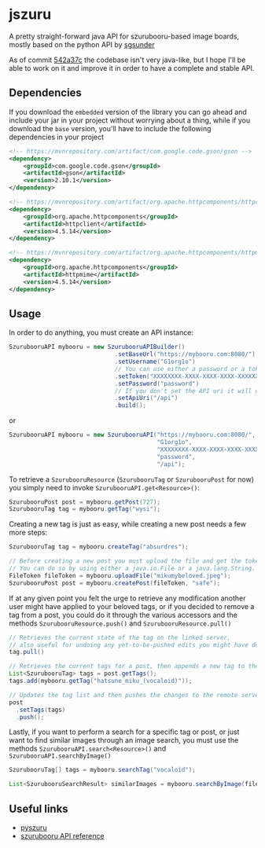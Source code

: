 # jszuru

A pretty straight-forward java API for szurubooru-based image boards, mostly based on the python API by [sgsunder](https://github.com/sgsunder)

As of commit [542a37c](https://github.com/G1org1owo/jszuru/commit/542a37c32ef5b83c08de009f361489ffa9458147) the codebase isn't very java-like, but I hope I'll be able to work on it and improve it in order to have a complete and stable API.

## Dependencies
If you download the `embedded` version of the library you can go ahead and include your jar in your project without worrying about a thing, while if you download the `base` version, you'll have to include the following dependencies in your project

```xml
<!-- https://mvnrepository.com/artifact/com.google.code.gson/gson -->
<dependency>
    <groupId>com.google.code.gson</groupId>
    <artifactId>gson</artifactId>
    <version>2.10.1</version>
</dependency>

<!-- https://mvnrepository.com/artifact/org.apache.httpcomponents/httpclient -->
<dependency>
    <groupId>org.apache.httpcomponents</groupId>
    <artifactId>httpclient</artifactId>
    <version>4.5.14</version>
</dependency>

<!-- https://mvnrepository.com/artifact/org.apache.httpcomponents/httpmime -->
<dependency>
    <groupId>org.apache.httpcomponents</groupId>
    <artifactId>httpmime</artifactId>
    <version>4.5.14</version>
</dependency>
```

## Usage
In order to do anything, you must create an API instance:
```java
SzurubooruAPI mybooru = new SzurubooruAPIBuilder()
                              .setBaseUrl("https://mybooru.com:8080/")
                              .setUsername("G1org1o")
                              // You can use either a password or a token, if both are present the token will be used
                              .setToken("XXXXXXXX-XXXX-XXXX-XXXX-XXXXXXXXXXXX")
                              .setPassword("password")
                              // If you don't set the API uri it will default to '/api'
                              .setApiUri("/api")
                              .build();
```
or

```java
SzurubooruAPI mybooru = new SzurubooruAPI("https://mybooru.com:8080/",
                                          "G1org1o",
                                          "XXXXXXXX-XXXX-XXXX-XXXX-XXXXXXXXXXXX",
                                          "password",
                                          "/api");
```

To retrieve a `SzurubooruResource` (`SzurubooruTag` or `SzurubooruPost` for now) you simply need to invoke `SzurubooruAPI.get<Resource>()`:
```java
SzurubooruPost post = mybooru.getPost(727);
SzurubooruTag tag = mybooru.getTag("wysi");
```
Creating a new tag is just as easy, while creating a new post needs a few more steps:
```java
SzurubooruTag tag = mybooru.createTag("absurdres");

// Before creating a new post you must upload the file and get the token.
// You can do so by using either a java.io.File or a java.lang.String.
FileToken fileToken = mybooru.uploadFile("mikumybeloved.jpeg");
SzurubooruPost post = mybooru.createPost(fileToken, "safe");
```

If at any given point you felt the urge to retrieve any modification another user might have applied to your beloved tags, or if you decided to remove a tag from a post, you could do it through the various accessors and the methods `SzurubooruResource.push()` and `SzurubooruResource.pull()`
```java
// Retrieves the current state of the tag on the linked server,
// also useful for undoing any yet-to-be-pushed edits you might have done to a tag.
tag.pull()

// Retrieves the current tags for a post, then appends a new tag to the list.
List<SzurubooruTag> tags = post.getTags();
tags.add(mybooru.getTag("hatsune_miku_(vocaloid)"));

// Updates the tag list and then pushes the changes to the remote server.
post
  .setTags(tags)
  .push();
```

Lastly, if you want to perform a search for a specific tag or post, or just want to find similar images through an image search, you must use the methods `SzurubooruAPI.search<Resource>()` and `SzurubooruAPI.searchByImage()`
```java
SzurubooruTag[] tags = mybooru.searchTag("vocaloid");

List<SzurubooruSearchResult> similarImages = mybooru.searchByImage(fileToken);
```

## Useful links
- [pyszuru](https://github.com/sgsunder/python-szurubooru)
- [szurubooru API reference](https://github.com/rr-/szurubooru/blob/master/doc/API.md)

